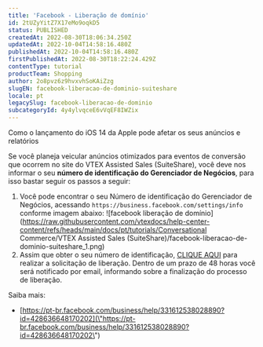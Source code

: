 ```yaml
---
title: 'Facebook - Liberação de domínio'
id: 2tUZyYitZ7X17eMo9oqkD5
status: PUBLISHED
createdAt: 2022-08-30T18:06:34.250Z
updatedAt: 2022-10-04T14:58:16.480Z
publishedAt: 2022-10-04T14:58:16.480Z
firstPublishedAt: 2022-08-30T18:22:24.429Z
contentType: tutorial
productTeam: Shopping
author: 2o8pvz6z9hvxvhSoKAiZzg
slugEN: facebook-liberacao-de-dominio-suiteshare
locale: pt
legacySlug: facebook-liberacao-de-dominio
subcategoryId: 4y4ylvqceE6vVqEF8IWZix
---
```


Como o lançamento do iOS 14 da Apple pode afetar os seus anúncios e relatórios

Se você planeja veicular anúncios otimizados para eventos de conversão que ocorrem no site do VTEX Assisted Sales (SuiteShare), você deve nos informar o seu **número de identificação do Gerenciador de Negócios**, para isso bastar seguir os passos a seguir: 

1. Você pode encontrar o seu Número de identificação do Gerenciador de Negócios, acessando `https://business.facebook.com/settings/info` conforme imagem abaixo:
![facebook liberação de domínio](https://raw.githubusercontent.com/vtexdocs/help-center-content/refs/heads/main/docs/pt/tutorials/Conversational Commerce/VTEX Assisted Sales (SuiteShare)/facebook-liberacao-de-dominio-suiteshare_1.png)
2. Assim que obter o seu número de identificação, [CLIQUE AQUI](\"https://suit.sh/liberacao-de-dominio\") para realizar a solicitação de liberação. Dentro de um prazo de 48 horas você será notificado por email, informando sobre a finalização do processo de liberação.

Saiba mais:

- [https://pt-br.facebook.com/business/help/331612538028890?id=428636648170202](\"https://pt-br.facebook.com/business/help/331612538028890?id=428636648170202\")
